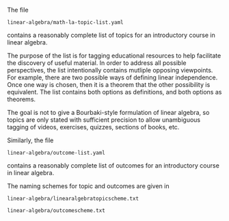 
The file

    linear-algebra/math-la-topic-list.yaml

contains a reasonably complete list of topics for an introductory
course in linear algebra.  

The purpose of the list is for tagging educational resources to help
facilitate the discovery of useful material.  In order to address all
possible perspectives, the list intentionally contains mutliple
opposing viewpoints.  For example, there are two possible ways of
defining linear independence.  Once one way is chosen, then it
is a theorem that the other possibility is equivalent.  The list
contains both options as definitions, and both options as theorems.

The goal is not to give a Bourbaki-style formulation of linear algebra,
so topics are only stated with sufficient precision to allow unambiguous
tagging of videos, exercises, quizzes, sections of books, etc.

Similarly, the file

    linear-algebra/outcome-list.yaml

contains a reasonably complete list of outcomes for an introductory
course in linear algebra.

The naming schemes for topic and outcomes are given in

    linear-algebra/linearalgebratopicscheme.txt

    linear-algebra/outcomescheme.txt
